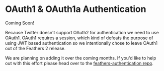 # OAuth1 & OAuth1a Authentication

Coming Soon!

Because Twitter doesn't support OAuth2 for authentication we need to use OAuth1. OAuth1 requires a session, which kind of defeats the purpose of using JWT based authentication so we intentionally chose to leave OAuth1 out of the Feathers 2 release.

We are planning on adding it over the coming months. If you'd like to help out with this effort please head over to the [feathers-authentication repo](https://github.com/feathersjs/feathers-authentication).